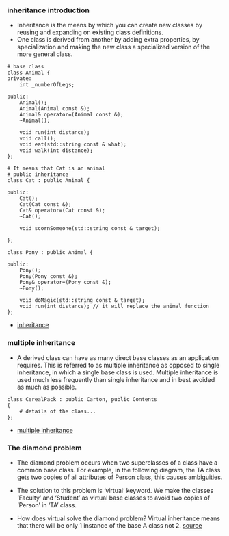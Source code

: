 ### inheritance introduction

- Inheritance is the means by which you can create new classes by reusing and expanding on existing class definitions.
- One class is derived from another by adding extra properties, by specialization and making the new class a specialized version of the more general class.

```
# base class
class Animal {
private:
	int _numberOfLegs;

public:
	Animal();
	Animal(Animal const &);
	Animal& operator=(Animal const &);
	~Animal();

	void run(int distance);
	void call();
	void eat(std::string const & what);
	void walk(int distance);
};

# It means that Cat is an animal
# public inheritance
class Cat : public Animal {

public:
	Cat();
	Cat(Cat const &);
	Cat& operator=(Cat const &);
	~Cat();

	void scornSomeone(std::string const & target);

};

class Pony : public Animal {

public:
	Pony();
	Pony(Pony const &);
	Pony& operator=(Pony const &);
	~Pony();

	void doMagic(std::string const & target);
	void run(int distance); // it will replace the animal function
};
```

- [inheritance](https://www.youtube.com/watch?v=TLQzg0b-AY4)<br>

### multiple inheritance

- A derived class can have as many direct base classes as an application requires. This is referred to as multiple inheritance as opposed to single inheritance, in which a single base class is used. Multiple inheritance is used much less frequently than single inheritance and in best avoided as much as possible.
  <br>

```
class CerealPack : public Carton, public Contents
{
	# details of the class...
};
```

- [multiple inheritance](https://www.youtube.com/watch?v=AeVSaQ8HLMU)

### The diamond problem

- The diamond problem occurs when two superclasses of a class have a common base class. For example, in the following diagram, the TA class gets two copies of all attributes of Person class, this causes ambiguities.

- The solution to this problem is ‘virtual’ keyword. We make the classes ‘Faculty’ and ‘Student’ as virtual base classes to avoid two copies of ‘Person’ in ‘TA’ class.

* How does virtual solve the diamond problem? Virtual inheritance means that there will be only 1 instance of the base A class not 2. [source](https://stackoverflow.com/questions/2659116/how-does-virtual-inheritance-solve-the-diamond-multiple-inheritance-ambiguit)
